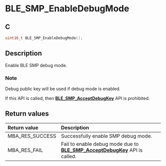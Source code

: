 # BLE_SMP_EnableDebugMode

## C

```c
uint16_t BLE_SMP_EnableDebugMode();
```

## Description

Enable BLE SMP debug mode.

### Note

Debug public key will be used if debug mode is enabled.

If this API is called, then **[BLE_SMP_AcceptDebugKey](GUID-1EC19C3B-EC4F-43A1-9ECF-2F6400D4B65F.md)** API is prohibited.

## Return values

|Return value|Description|
|:---|:---|
MBA_RES_SUCCESS|Successfully enable SMP debug mode.|
MBA_RES_FAIL|Fail to enable debug mode due to **[BLE_SMP_AcceptDebugKey](GUID-1EC19C3B-EC4F-43A1-9ECF-2F6400D4B65F.md)** API is called.|
